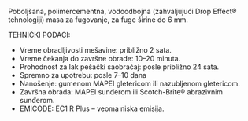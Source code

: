 Poboljšana, polimercementna, vodoodbojna (zahvaljujući Drop Effect® tehnologiji) masa za fugovanje, za fuge širine do 6 mm.

TEHNIČKI PODACI:
- Vreme obradljivosti mešavine: približno 2 sata.
- Vreme čekanja do završne obrade: 10–20 minuta.
- Prohodnost za lak pešački saobraćaj: posle približno 24 sata.
- Spremno za upotrebu: posle 7–10 dana
- Nanošenje: gumenom MAPEI gletericom ili nazubljenom gletericom.
- Završna obrada: MAPEI sunđerom ili Scotch-Brite® abrazivnim sunđerom.
- EMICODE: EC1 R Plus – veoma niska emisija.